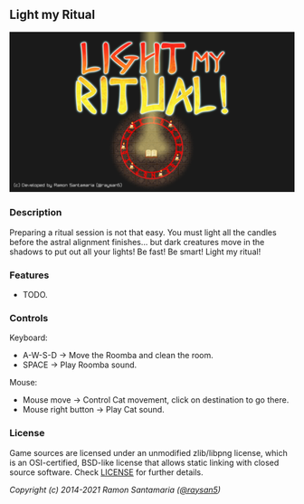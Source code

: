 ## Light my Ritual

![Light my Ritual](screenshots/screenshot000.png "Light my Ritual")

### Description

Preparing a ritual session is not that easy. You must light all the candles before the astral alignment finishes... but dark creatures move in the shadows to put out all your lights! Be fast! Be smart! Light my ritual!

### Features

 - TODO.

### Controls

Keyboard:

 - A-W-S-D -> Move the Roomba and clean the room.
 - SPACE -> Play Roomba sound.
 
Mouse:
 - Mouse move -> Control Cat movement, click on destination to go there.
 - Mouse right button -> Play Cat sound.


### License

Game sources are licensed under an unmodified zlib/libpng license, which is an OSI-certified, BSD-like license that allows static linking with closed source software. Check [LICENSE](LICENSE) for further details.

*Copyright (c) 2014-2021 Ramon Santamaria ([@raysan5](https://twitter.com/raysan5))*